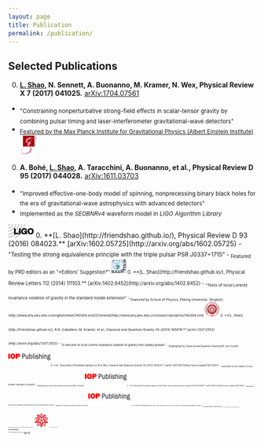 ```yaml
---
layout: page
title: Publication
permalink: /publication/
---
```


## Selected Publications

0. **[L. Shao](http://friendshao.github.io/),
    N. Sennett, A. Buonanno, M. Kramer, N. Wex,
    Physical Review X 7 (2017) 041025.**
    [arXiv:1704.07561](http://arxiv.org/abs/1704.07561)
  - <sub>"Constraining nonperturbative strong-field effects in scalar-tensor
    gravity by combining pulsar timing and laser-interferometer
    gravitational-wave detectors"
  - <sub>[Featured by the Max Planck Institute for Gravitational Physics (Albert
    Einstein Institute)](http://www.aei.mpg.de/2147555/stronger-tests-of-einstein-s-relativity)
    <img src="aei.png" alt="aei" style="height:40px;">
0. **A. Bohé, [L. Shao](http://friendshao.github.io/),
    A. Taracchini, A. Buonanno, et al.,
    Physical Review D 95 (2017) 044028.**
    [arXiv:1611.03703](http://arxiv.org/abs/1611.03703)
  - <sub>"Improved effective-one-body model of spinning, nonprecessing
  binary black holes for the era of gravitational-wave astrophysics
  with advanced detectors"
  - <sub>Implemented as the *SEOBNRv4* waveform model in *LIGO
         Algorithm Library*
  <img src="LIGO.jpg" alt="LIGO" style="height:28px;">
0. **[L. Shao](http://friendshao.github.io/), Physical Review D 93 (2016) 084023.** [arXiv:1602.05725](http://arxiv.org/abs/1602.05725)
  - <sub>"Testing the strong equivalence principle with the triple pulsar PSR J0337+1715"
  - <sub>Featured by PRD editors as an "*Editors' Suggestion*"
  <img src="suggestion_PRD.png" alt="PRD" style="width:30px;height:30px;">
0. **[L. Shao](http://friendshao.github.io/), Physical Review Letters 112 (2014) 111103.** [arXiv:1402.6452](http://arxiv.org/abs/1402.6452)
  - <sub>"Tests of local Lorentz invariance violation of gravity in the standard model extension"
  - <sub>Featured by School of Physics, Peking University: [English](http://www.phy.pku.edu.cn/english/news/140304.xml)/[Chinese](http://www.phy.pku.edu.cn/research/projects/140304.xml)
  <img src="pku.png" alt="PKU" style="height:30px;">
0. **[L. Shao](http://friendshao.github.io/), R.N. Caballero, M. Kramer, et al., Classical and Quantum Gravity 30 (2013) 165019.** [arXiv:1307.2552](http://arxiv.org/abs/1307.2552)
  - <sub>"A new limit on local Lorentz invariance violation of gravity from solitary pulsars"
  - <sub>[Highlighted by Classical and Quantum Gravity](IOP_sck+13.pdf)
  <img src="iop.gif" alt="IOP" style="height:38px;">
0. **[L. Shao](http://friendshao.github.io/) & N. Wex, Classical and Quantum Gravity 30 (2013) 165020.** [arXiv:1307.2637](http://arxiv.org/abs/1307.2637)
  - <sub>"New limits on the violation of local position invariance of gravity"
  - <sub>[Highlighted by Classical and Quantum Gravity](IOP_sw13.pdf)
  <img src="iop.gif" alt="IOP" style="height:38px;">
0. **[L. Shao](http://friendshao.github.io/) & N. Wex, Classical and Quantum Gravity 29 (2012) 215018.** [arXiv:1209.4503](http://arxiv.org/abs/1209.4503)
  - <sub>"New tests of local Lorentz invariance of gravity with small-eccentricity binary pulsars"
  - <sub>[Highlighted by Classical and Quantum Gravity](IOP_sw12.pdf)
  <img src="iop.gif" alt="IOP" style="height:38px;">
0. **[L. Shao](http://friendshao.github.io/) & B.-Q. Ma, Physica A 389 (2010) 3109.** [arXiv:1005.0660](http://arxiv.org/abs/1005.0660)
  - <sub>"The significant digit law in statistical physics"
  - <sub>Invited to [Wolfram Demonstrations Project](http://demonstrations.wolfram.com/BenfordsLawInStatisticalPhysics/)
  <img src="mathematica.png" alt="Math" style="height:30px;">
{: reversed="reversed"}


## Other Publications

**For a nearly complete list, please check at [this link](http://friendshao.github.io/docs/publist) or [ADS](http://adsabs.harvard.edu/cgi-bin/nph-abs_connect?library&libname=shao&libid=58649aafb9)**


